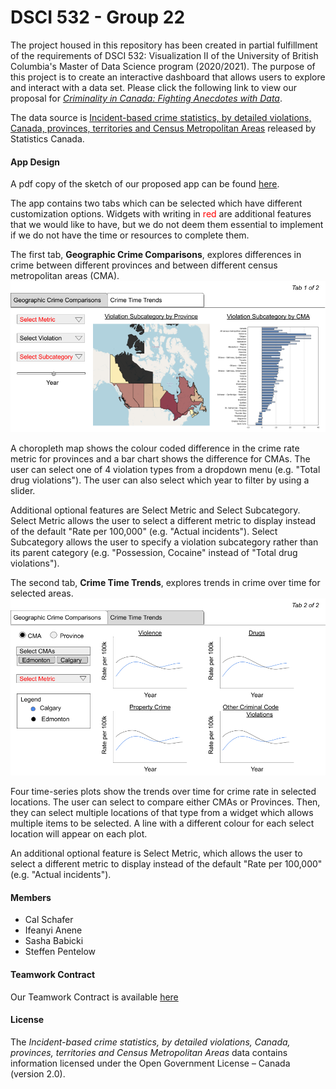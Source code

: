 # DSCI 532 - Group 22

The project housed in this repository has been created in partial fulfillment of the requirements of DSCI 532: Visualization II of the University of British Columbia's Master of Data Science program (2020/2021).  The purpose of this project is to create an interactive dashboard that allows users to explore and interact with a data set.  Please click the following link to view our proposal for [*Criminality in Canada: Fighting Anecdotes with Data*](https://github.com/UBC-MDS/532_Group_22/blob/main/proposal.md). 

The data source is [Incident-based crime statistics, by detailed violations, Canada, provinces, territories and Census Metropolitan Areas](https://www150.statcan.gc.ca/t1/tbl1/en/cv.action?pid=3510017701) released by Statistics Canada. 

#### App Design
A pdf copy of the sketch of our proposed app can be found [here](https://github.com/sbabicki/532_Group_22/blob/main/design_mockup.pdf).  

The app contains two tabs which can be selected which have different customization options. Widgets with writing in <span style="color:red">red</span> are additional features that we would like to have, but we do not deem them essential to implement if we do not have the time or resources to complete them. 

The first tab, **Geographic Crime Comparisons**, explores differences in crime between different provinces and between different census metropolitan areas (CMA). 
![Tab 1](design_mockup_tab_1.png "Tab 1 - Geographic Crime Comparisons")

A choropleth map shows the colour coded difference in the crime rate metric for provinces and a bar chart shows the difference for CMAs. The user can select one of 4 violation types from a dropdown menu (e.g. "Total drug violations"). The user can also select which year to filter by using a slider. 

Additional optional features are Select Metric and Select Subcategory. Select Metric allows the user to select a different metric to display instead of the default "Rate per 100,000" (e.g. "Actual incidents"). Select Subcategory allows the user to specify a violation subcategory rather than its parent category (e.g. "Possession, Cocaine" instead of "Total drug violations").

The second tab, **Crime Time Trends**, explores trends in crime over time for selected areas.
![Tab 2](design_mockup_tab_2.png "Tab 2 - Crime Time Trends")

Four time-series plots show the trends over time for crime rate in selected locations. The user can select to compare either CMAs or Provinces. Then, they can select multiple locations of that type from a widget which allows multiple items to be selected. A line with a different colour for each select location will appear on each plot.

An additional optional feature is Select Metric, which allows the user to select a different metric to display instead of the default "Rate per 100,000" (e.g. "Actual incidents").

#### Members
- Cal Schafer
- Ifeanyi Anene
- Sasha Babicki
- Steffen Pentelow

#### Teamwork Contract
Our Teamwork Contract is available [here](https://docs.google.com/document/d/1f04WVT0w_p6jisDtVyJdbquXe1HNhaqbPbXEgrY51Ng/edit)

#### License
The *Incident-based crime statistics, by detailed violations, Canada, provinces, territories and Census Metropolitan Areas* data contains information licensed under the Open Government License – Canada (version 2.0).
